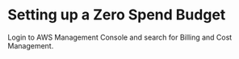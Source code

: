 # Setting up a Zero Spend Budget

Login to AWS Management Console and search for Billing and Cost Management.


